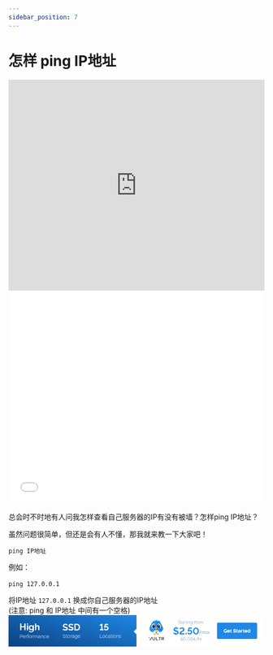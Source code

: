 ```yaml
---
sidebar_position: 7
---
```


# 怎样 ping IP地址
<iframe width="100%" height="415" src="https://www.youtube.com/embed/0wQ7y3xxnJY" frameborder="0" allow="autoplay; encrypted-media" allowfullscreen></iframe>
<iframe width="100%" height="415" src="//player.bilibili.com/player.html?aid=22656072&cid=37592692&page=1" scrolling="no" border="0" frameborder="no" framespacing="0" allowfullscreen="true"></iframe>

总会时不时地有人问我怎样查看自己服务器的IP有没有被墙？怎样ping IP地址？

虽然问题很简单，但还是会有人不懂，那我就来教一下大家吧！

`ping IP地址`

例如：

`ping 127.0.0.1`

将IP地址 `127.0.0.1` 换成你自己服务器的IP地址<br />
(注意: ping 和 IP地址 中间有一个空格)
<a href="https://www.vultr.com/?ref=8948199-8H">![](./images/banner_1.png)</a>
